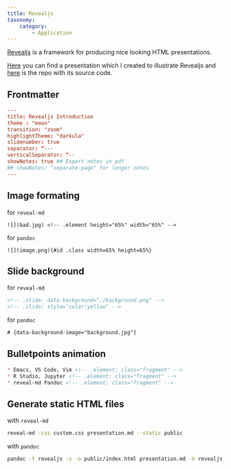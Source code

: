 ```yaml
---
title: Revealjs
taxonomy:
    category:
        - Application
---
```


[Revealjs](https://github.com/hakimel/reveal.js/) is a framework for producing nice looking HTML presentations.

[Here](https://open.rootknecht.io/revealjs-intro/#/) you can find a presentation which I created to illustrate Revealjs and [here](https://repo.rootknecht.net/open/revealjs-intro) is the repo with its source code.

## Frontmatter

```toml
---
title: Revealjs Introduction
theme : "moon"
transition: "zoom"
highlightTheme: "darkula"
slidenumber: true
separator: ^---
verticalSeparator: ^--
showNotes: true ## Export notes in pdf
## showNotes: "separate-page" for longer notes
---
```

## Image formating

for `reveal-md`
```
![](bad.jpg) <!-- .element height="65%" width="65%" -->
```
for `pandoc`
```
![](image.png){#id .class width=65% height=65%}
```

## Slide background

for `reveal-md`
```html
<!-- .slide: data-background="./background.png" -->
<!-- .slide: style="color:yellow" -->
```
for `pandoc`
```html
# {data-background-image="background.jpg"}
```

## Bulletpoints animation

```markdown
* Emacs, VS Code, Vim <!-- .element: class="fragment" -->
* R Studio, Jupyter <!-- .element: class="fragment" -->
* reveal-md Pandoc <!-- .element: class="fragment" -->
```

## Generate static HTML files

with `reveal-md`
```sh
reveal-md -css custom.css presentation.md --static public
```

with `pandoc`
```sh
pandoc -t revealjs -s -o public/index.html presentation.md -V revealjs-url=reveal.js --css=custom.css --slide-level=2 [--self-contained]
```